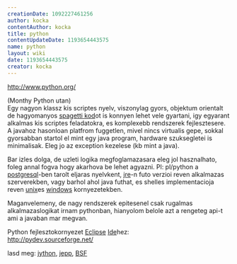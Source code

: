 ```yaml
---
creationDate: 1092227461256 
author: kocka 
contentAuthor: kocka 
title: python 
contentUpdateDate: 1193654443575 
name: python 
layout: wiki 
date: 1193654443575 
creator: kocka 
---
```

http://www.python.org/

(Monthy Python utan)<br/>
Egy nagyon klassz kis scriptes nyelv, viszonylag gyors, objektum orientalt de hagyomanyos [spagetti kod](spagetti%20kod.html)ot is konnyen lehet vele gyartani, igy egyarant alkalmas kis scriptes feladatokra, es komplexebb rendszerek fejlesztesere. A javahoz hasonloan platfrom fuggetlen, mivel nincs virtualis gepe, sokkal gyorsabban startol el mint egy java program, hardware szuksegletei is minimalisak.
Eleg jo az exception kezelese (kb mint a java).

Bar izles dolga, de uzleti logika megfoglamazasara eleg jol hasznalhato, foleg annal fogva hogy akarhova be lehet agyazni. Pl: pl/python a [postgresql](PostgreSQL.html)-ben tarolt eljaras nyelvkent, [jre](JRE.html)-n futo verzioi reven alkalmazas szerverekben, vagy barhol ahol java futhat, es shelles implementacioja reven [unix](unix.html)es [windows](Windows.html) kornyezetekben.

Maganvelemeny, de nagy rendszerek epitesenel csak rugalmas alkalmazaslogikat irnam pythonban, hianyolom belole azt a rengeteg api-t ami a javaban mar megvan.

Python fejlesztokornyezet [Eclipse](Eclipse.html) [Ide](IDE.html)hez:<br/>
http://pydev.sourceforge.net/



lasd meg: [jython](jython.html), [jepp](JEPP.html), [BSF](BSF.html)
